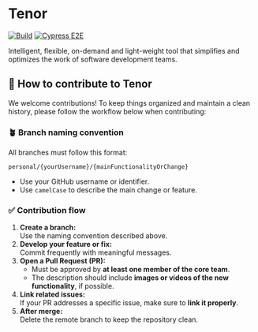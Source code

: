 # Tenor
[![Build](https://github.com/Apantli/Tenor/actions/workflows/web-build.yml/badge.svg)](https://github.com/Apantli/Tenor/actions/workflows/web-build.yml)
[![Cypress E2E](https://github.com/Apantli/Tenor/actions/workflows/cypress.yml/badge.svg)](https://github.com/Apantli/Tenor/actions/workflows/cypress.yml)


Intelligent, flexible, on-demand and light-weight tool that simplifies and optimizes the work of software development teams.

## 🤝 How to contribute to Tenor

We welcome contributions! To keep things organized and maintain a clean history, please follow the workflow below when contributing:

### 🪴 Branch naming convention

All branches must follow this format:

```
personal/{yourUsername}/{mainFunctionalityOrChange}
```

- Use your GitHub username or identifier.
- Use `camelCase` to describe the main change or feature.

### ✅ Contribution flow

1. **Create a branch:**  
   Use the naming convention described above.
2. **Develop your feature or fix:**  
   Commit frequently with meaningful messages.
3. **Open a Pull Request (PR):**  
   - Must be approved by **at least one member of the core team**.
   - The description should include **images or videos of the new functionality**, if possible.
4. **Link related issues:**  
   If your PR addresses a specific issue, make sure to **link it properly**.
5. **After merge:**  
   Delete the remote branch to keep the repository clean.
